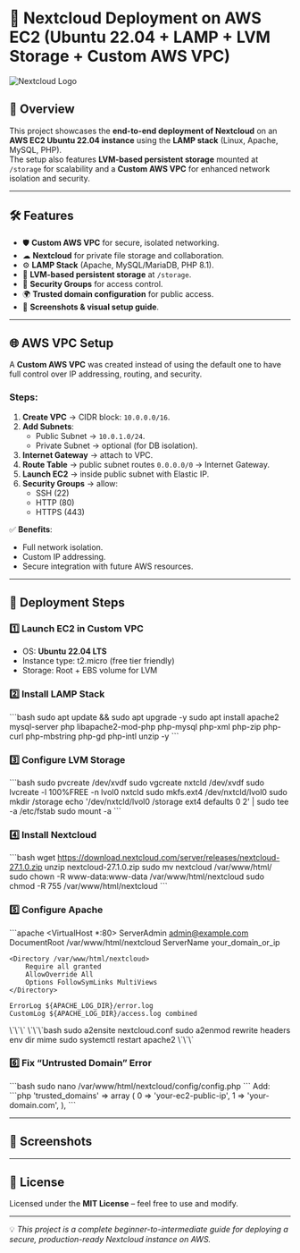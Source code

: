 # 🚀 Nextcloud Deployment on AWS EC2 (Ubuntu 22.04 + LAMP + LVM Storage + Custom AWS VPC)

![Nextcloud Logo](https://upload.wikimedia.org/wikipedia/commons/6/60/Nextcloud_Logo.svg)

## 📌 Overview
This project showcases the **end-to-end deployment of Nextcloud** on an **AWS EC2 Ubuntu 22.04 instance** using the **LAMP stack** (Linux, Apache, MySQL, PHP).  
The setup also features **LVM-based persistent storage** mounted at `/storage` for scalability and a **Custom AWS VPC** for enhanced network isolation and security.

---

## 🛠️ Features
- 🛡 **Custom AWS VPC** for secure, isolated networking.
- ☁ **Nextcloud** for private file storage and collaboration.
- ⚙ **LAMP Stack** (Apache, MySQL/MariaDB, PHP 8.1).
- 💾 **LVM-based persistent storage** at `/storage`.
- 🔐 **Security Groups** for access control.
- 🌍 **Trusted domain configuration** for public access.
- 📸 **Screenshots & visual setup guide**.

---

## 🌐 AWS VPC Setup
A **Custom AWS VPC** was created instead of using the default one to have full control over IP addressing, routing, and security.

### Steps:
1. **Create VPC** → CIDR block: `10.0.0.0/16`.
2. **Add Subnets**:
   - Public Subnet → `10.0.1.0/24`.
   - Private Subnet → optional (for DB isolation).
3. **Internet Gateway** → attach to VPC.
4. **Route Table** → public subnet routes `0.0.0.0/0` → Internet Gateway.
5. **Launch EC2** → inside public subnet with Elastic IP.
6. **Security Groups** → allow:
   - SSH (22)
   - HTTP (80)
   - HTTPS (443)

✅ **Benefits**:
- Full network isolation.
- Custom IP addressing.
- Secure integration with future AWS resources.

---

## 🚀 Deployment Steps

### 1️⃣ Launch EC2 in Custom VPC
- OS: **Ubuntu 22.04 LTS**
- Instance type: t2.micro (free tier friendly)
- Storage: Root + EBS volume for LVM

### 2️⃣ Install LAMP Stack
\`\`\`bash
sudo apt update && sudo apt upgrade -y
sudo apt install apache2 mysql-server php libapache2-mod-php php-mysql php-xml php-zip php-curl php-mbstring php-gd php-intl unzip -y
\`\`\`

### 3️⃣ Configure LVM Storage
\`\`\`bash
sudo pvcreate /dev/xvdf
sudo vgcreate nxtcld /dev/xvdf
sudo lvcreate -l 100%FREE -n lvol0 nxtcld
sudo mkfs.ext4 /dev/nxtcld/lvol0
sudo mkdir /storage
echo '/dev/nxtcld/lvol0 /storage ext4 defaults 0 2' | sudo tee -a /etc/fstab
sudo mount -a
\`\`\`

### 4️⃣ Install Nextcloud
\`\`\`bash
wget https://download.nextcloud.com/server/releases/nextcloud-27.1.0.zip
unzip nextcloud-27.1.0.zip
sudo mv nextcloud /var/www/html/
sudo chown -R www-data:www-data /var/www/html/nextcloud
sudo chmod -R 755 /var/www/html/nextcloud
\`\`\`

### 5️⃣ Configure Apache
\`\`\`apache
<VirtualHost *:80>
    ServerAdmin admin@example.com
    DocumentRoot /var/www/html/nextcloud
    ServerName your_domain_or_ip

    <Directory /var/www/html/nextcloud>
        Require all granted
        AllowOverride All
        Options FollowSymLinks MultiViews
    </Directory>

    ErrorLog ${APACHE_LOG_DIR}/error.log
    CustomLog ${APACHE_LOG_DIR}/access.log combined
</VirtualHost>
\`\`\`
\`\`\`bash
sudo a2ensite nextcloud.conf
sudo a2enmod rewrite headers env dir mime
sudo systemctl restart apache2
\`\`\`

### 6️⃣ Fix “Untrusted Domain” Error
\`\`\`bash
sudo nano /var/www/html/nextcloud/config/config.php
\`\`\`
Add:
\`\`\`php
'trusted_domains' =>
  array (
    0 => 'your-ec2-public-ip',
    1 => 'your-domain.com',
  ),
\`\`\`

---

## 📸 Screenshots

---

## 📜 License
Licensed under the **MIT License** – feel free to use and modify.

---
💡 *This project is a complete beginner-to-intermediate guide for deploying a secure, production-ready Nextcloud instance on AWS.*
